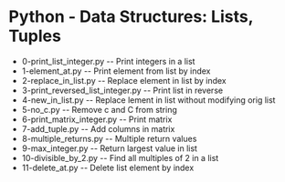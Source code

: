 # Python - Data Structures: Lists, Tuples
- 0-print_list_integer.py -- Print integers in a list
- 1-element_at.py -- Print element from list by index
- 2-replace_in_list.py -- Replace element in list by index
- 3-print_reversed_list_integer.py -- Print list in reverse
- 4-new_in_list.py -- Replace lement in list without modifying orig list
- 5-no_c.py -- Remove c and C from string
- 6-print_matrix_integer.py -- Print matrix
- 7-add_tuple.py -- Add columns in matrix
- 8-multiple_returns.py -- Multiple return values
- 9-max_integer.py -- Return largest value in list
- 10-divisible_by_2.py --  Find all multiples of 2 in a list
- 11-delete_at.py -- Delete list element by index
